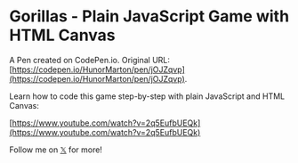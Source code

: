# Gorillas - Plain JavaScript Game with HTML Canvas

A Pen created on CodePen.io. Original URL: [https://codepen.io/HunorMarton/pen/jOJZqvp](https://codepen.io/HunorMarton/pen/jOJZqvp).

Learn how to code this game step-by-step with plain JavaScript and HTML Canvas: 

[https://www.youtube.com/watch?v=2q5EufbUEQk](https://www.youtube.com/watch?v=2q5EufbUEQk)

Follow me on [𝕏](https://twitter.com/HunorBorbely) for more!